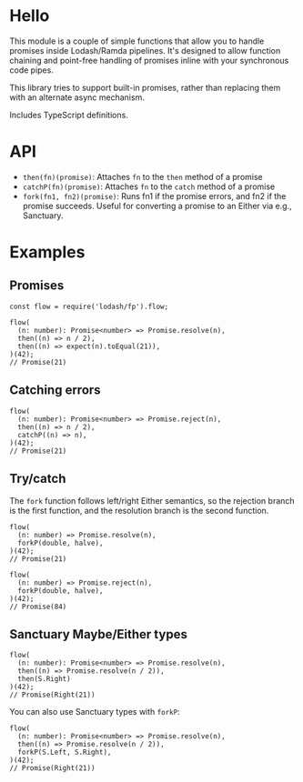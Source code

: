# Hello

This module is a couple of simple functions that allow you to handle promises inside Lodash/Ramda pipelines. It's designed to allow function chaining and point-free handling of promises inline with your synchronous code pipes.

This library tries to support built-in promises, rather than replacing them with an alternate async mechanism.

Includes TypeScript definitions.

# API
- `then(fn)(promise)`: Attaches `fn` to the `then` method of a promise
- `catchP(fn)(promise)`: Attaches `fn` to the `catch` method of a promise
- `fork(fn1, fn2)(promise)`: Runs fn1 if the promise errors, and fn2 if the promise succeeds. Useful for converting a promise to an Either via e.g., Sanctuary.

# Examples

## Promises
    const flow = require('lodash/fp').flow;

    flow(
      (n: number): Promise<number> => Promise.resolve(n),
      then((n) => n / 2),
      then((n) => expect(n).toEqual(21)),
    )(42);
    // Promise(21)

## Catching errors
    flow(
      (n: number): Promise<number> => Promise.reject(n),
      then((n) => n / 2),
      catchP((n) => n),
    )(42);
    // Promise(21)

## Try/catch
The `fork` function follows left/right Either semantics, so the rejection branch is the first function, and the resolution branch is the second function.

    flow(
      (n: number) => Promise.resolve(n),
      forkP(double, halve),
    )(42);
    // Promise(21)

    flow(
      (n: number) => Promise.reject(n),
      forkP(double, halve),
    )(42);
    // Promise(84)

## Sanctuary Maybe/Either types
    flow(
      (n: number): Promise<number> => Promise.resolve(n),
      then((n) => Promise.resolve(n / 2)),
      then(S.Right)
    )(42);
    // Promise(Right(21))
    
You can also use Sanctuary types with `forkP`:


    flow(
      (n: number): Promise<number> => Promise.resolve(n),
      then((n) => Promise.resolve(n / 2)),
      forkP(S.Left, S.Right),
    )(42);
    // Promise(Right(21))